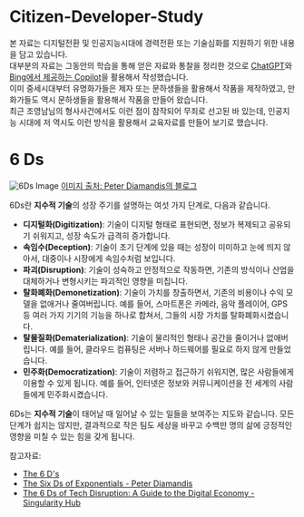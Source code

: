 # Citizen-Developer-Study

본 자료는 디지털전환 및 인공지능시대에 경력전환 또는 기술심화를 지원하기 위한 내용을 담고 있습니다.  
대부분의 자료는 그동안의 학습을 통해 얻은 자료와 통찰을 정리한 것으로 [ChatGPT](chat.openai.com)와 [Bing에서 제공하는 Copilot](https://www.bing.com/chat?form=NTPCHB)을 활용해서 작성했습니다.  
이미 중세시대부터 유명화가들은 제자 또는 문하생들을 활용해서 작품을 제작하였고, 만화가들도 역시 문하생들을 활용해서 작품을 만들어 왔습니다.  
최근 조영남님의 형사사건에서도 이런 점이 참작되어 무죄로 선고된 바 있는데, 인공지능 시대에 저 역시도 이런 방식을 활용해서 교육자료를 만들어 보기로 했습니다.  


# 6 Ds

![6Ds Image](https://github.com/durume/Citizen-Developer-Study/assets/83335854/e7b9750e-1bd6-4a0e-a071-a84e5eb8f960)
[이미지 출처: Peter Diamandis의 블로그](https://www.diamandis.com/blog/the-6ds)


6Ds란 **지수적 기술**의 성장 주기를 설명하는 여섯 가지 단계로, 다음과 같습니다.

- **디지털화(Digitization)**: 기술이 디지털 형태로 표현되면, 정보가 복제되고 공유되기 쉬워지고, 성장 속도가 급격히 증가합니다.
- **속임수(Deception)**: 기술이 초기 단계에 있을 때는 성장이 미미하고 눈에 띄지 않아서, 대중이나 시장에게 속임수처럼 보입니다.
- **파괴(Disruption)**: 기술이 성숙하고 안정적으로 작동하면, 기존의 방식이나 산업을 대체하거나 변형시키는 파괴적인 영향을 미칩니다.
- **탈화폐화(Demonetization)**: 기술이 가치를 창출하면서, 기존의 비용이나 수익 모델을 없애거나 줄여버립니다. 예를 들어, 스마트폰은 카메라, 음악 플레이어, GPS 등 여러 가지 기기의 기능을 하나로 합쳐서, 그들의 시장 가치를 탈화폐화시켰습니다.
- **탈물질화(Dematerialization)**: 기술이 물리적인 형태나 공간을 줄이거나 없애버립니다. 예를 들어, 클라우드 컴퓨팅은 서버나 하드웨어를 필요로 하지 않게 만들었습니다.
- **민주화(Democratization)**: 기술이 저렴하고 접근하기 쉬워지면, 많은 사람들에게 이용할 수 있게 됩니다. 예를 들어, 인터넷은 정보와 커뮤니케이션을 전 세계의 사람들에게 민주화시켰습니다.

6Ds는 **지수적 기술**이 태어날 때 일어날 수 있는 일들을 보여주는 지도와 같습니다. 모든 단계가 쉽지는 않지만, 결과적으로 작은 팀도 세상을 바꾸고 수백만 명의 삶에 긍정적인 영향을 미칠 수 있는 힘을 갖게 됩니다.

참고자료:
- [The 6 D's](https://www.diamandis.com/blog/the-6ds)
- [The Six Ds of Exponentials - Peter Diamandis](https://www.diamandis.com/blog/6-ds-exponentials)
- [The 6 Ds of Tech Disruption: A Guide to the Digital Economy - Singularity Hub](https://singularityhub.com/2016/11/22/the-6-ds-of-tech-disruption-a-guide-to-the-digital-economy/)
